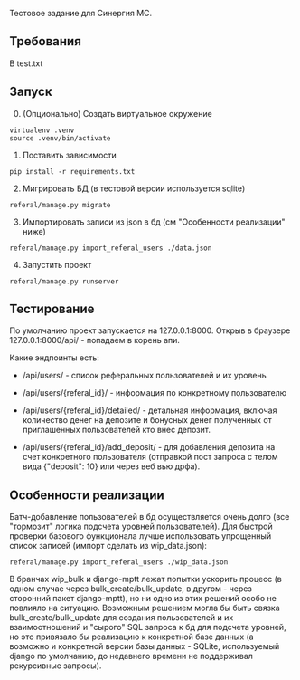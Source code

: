 Тестовое задание для Синергия МС.

## Требования

В test.txt

## Запуск

0. (Опционально) Создать виртуальное окружение

```
virtualenv .venv
source .venv/bin/activate
```

1. Поставить зависимости

```
pip install -r requirements.txt
```

2. Мигрировать БД (в тестовой версии используется sqlite)

```
referal/manage.py migrate
```

3. Импортировать записи из json в бд (см "Особенности реализации" ниже)

```
referal/manage.py import_referal_users ./data.json
```

4. Запустить проект

```
referal/manage.py runserver
```

## Тестирование

По умолчанию проект запускается на 127.0.0.1:8000.
Открыв в браузере 127.0.0.1:8000/api/ - попадаем в корень апи.

Какие эндпоинты есть:

- /api/users/ - список реферальных пользователей и их уровень

- /api/users/{referal_id}/ - информация по конкретному пользователю

- /api/users/{referal_id}/detailed/ - детальная информация, включая количество
денег на депозите и бонусных денег полученных от приглашенных пользователей кто
внес депозит.

- /api/users/{referal_id}/add_deposit/ - для добавления депозита на счет конкретного
пользователя (отправкой пост запроса с телом вида {"deposit": 10} или через веб
вью дрфа).

## Особенности реализации

Батч-добавление пользователей в бд осуществляется очень долго (все "тормозит"
логика подсчета уровней пользователей). Для быстрой проверки базового функционала
лучше использовать упрощенный список записей (импорт сделать из wip_data.json):

```
referal/manage.py import_referal_users ./wip_data.json
```

В бранчах wip_bulk и django-mptt лежат попытки ускорить процесс (в одном случае
через bulk_create/bulk_update, в другом - через сторонний пакет django-mptt),
но ни одно из этих решений особо не повлияло на ситуацию. Возможным решением
могла бы быть связка bulk_create/bulk_update для создания пользователей и
их взаимоотношений и "сырого" SQL запроса к бд для подсчета уровней, но это
привязало бы реализацию к конкретной базе данных (а возможно и конкретной
версии базы данных - SQLite, используемый django по умолчанию, до недавнего
времени не поддерживал рекурсивные запросы).
